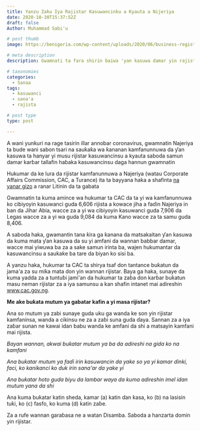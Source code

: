```yaml
---
title: Yanzu Zaku Iya Rajistar Kasuwancinku a Kyauta a Nijeriya
date: 2020-10-30T15:37:52Z
draft: false
Author: Muhammad Sabi'u

# post thumb
image: https://benigeria.com/wp-content/uploads/2020/06/business-registration.jpg

# meta description
description: Gwamnati ta fara shirin baiwa 'yan kasuwa damar yin rajistar kasuwancinsu a kyauta

# taxonomies
categories:
  - Sanaa
tags:
  - kasuwanci
  - sana'a
  - rajista

# post type
type: post

---
```

A wani yunƙuri na rage tasirin illar annobar coronavirus, gwamnatin Najeriya ta bude wani sabon tsari na sauƙaƙa wa ƙananan kamfanunnuwa da ƴan kasuwa ta hanyar yi musu rijistar kasuwancinsu a kyauta saboda samun damar karɓar tallafin haɓaka kasuwancinsu daga hannun gwamnatin

Hukumar da ke lura da rijistar kamfanunnuwa a Najeriya (watau Corporate Affairs Commission, CAC, a Turance) ita ta bayyana haka a shafinta [na yanar gizo](https://www.cac.gov.ng) a ranar Litinin da ta gabata

Gwamnatin ta kuma amince wa hukumar ta CAC da ta yi wa kamfanunnuwa ko cibiyoyin kasuwanci guda 6,606 rijista a kowace jiha a faɗin Najeriya in ban da Jihar Abia, wacce za a yi wa cibiyoyin kasuwanci guda 7,906 da Legas wacce za a yi wa guda 9,084 da kuma Kano wacce za ta samu guda 8,406.

A saboda haka, gwamantin tana ƙira ga ƙanana da matsakaitan ƴan kasuwa da kuma mata ƴan kasuwa da su yi amfani da wannan babbar damar, wacce mai yiwuwa ba za a sake samun irinta ba, wajen hukumantar da kasuwancinsu a sauƙaƙe ba tare da biyan ko sisi ba.

A yanzu haka, hukumar ta CAC ta shirya tsaf don tantance buƙatun da jama'a za su miƙa mata don yin wannan rijistar. Baya ga haka, sunaye da kuma yadda za a tuntuɓi jami'an da hukumar ta zaɓa don karɓar buƙatun masu neman rijistar za a iya samunsu a kan shafin intanet mai adireshin www.cac.gov.ng.

**Me ake buƙata mutum ya gabatar kafin a yi masa rijistar?**

Ana so mutum ya zabi sunaye guda uku ga wanda ke son yin rijistar kamfaninsa, wanda a cikinsu ne za a zaɓi suna guda ɗaya. Sannan za a iya zaɓar sunan ne kawai idan babu wanda ke amfani da shi a matsayin kamfani mai rijista.

_Bayan wannan, akwai buƙatar mutum ya ba da adireshi na gida ko na kamfani_

_Ana buƙatar mutum ya faɗi irin kasuwancin da yake so ya yi kamar ɗinki, faci, ko kanikanci ko duk irin sana'ar da yake yi_

_Ana buƙatar hoto guda biyu da lambar waya da kuma adireshin imel idan mutum yana da shi_

Ana kuma buƙatar katin sheda, kamar (a) katin ɗan ƙasa, ko (b) na lasisin tuƙi, ko (c) fasfo, ko kuma (d) katin zaɓe.

Za a rufe wannan garaɓasa ne a watan Disamba. Saboda a hanzarta domin yin rijistar.


